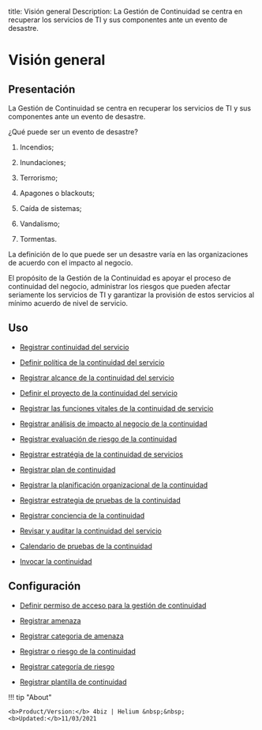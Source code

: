 title: Visión general
Description: La Gestión de Continuidad se centra en recuperar los servicios de TI y sus componentes ante un evento de desastre.
# Visión general


Presentación
----------------

La Gestión de Continuidad se centra en recuperar los servicios de TI y sus
componentes ante un evento de desastre.

¿Qué puede ser un evento de desastre?

1.  Incendios;

2.  Inundaciones;

3.  Terrorismo;

4.  Apagones o blackouts;

5.  Caída de sistemas;

6.  Vandalismo;

7.  Tormentas.

La definición de lo que puede ser un desastre varía en las organizaciones de
acuerdo con el impacto al negocio.

El propósito de la Gestión de la Continuidad es apoyar el proceso de continuidad
del negocio, administrar los riesgos que pueden afectar seriamente los servicios
de TI y garantizar la provisión de estos servicios al mínimo acuerdo de nivel de
servicio.

Uso
-------

- [Registrar continuidad del servicio](/es-es/4biz-helium/processes/continuity/use/register-service-continuity.html)
  
- [Definir política de la continuidad del servicio](/es-es/4biz-helium/processes/continuity/use/continuity-policy.html)
   
- [Registrar alcance de la continuidad del servicio](/es-es/4biz-helium/processes/continuity/use/service-continuity-scope.html)

- [Definir el proyecto de la continuidad del servicio](/es-es/4biz-helium/processes/continuity/use/service-continuity-project.html)

- [Registrar las funciones vitales de la continuidad de servicio](/es-es/4biz-helium/processes/continuity/use/continuity-vital-functions.html)

- [Registrar análisis de impacto al negocio de la continuidad](/es-es/4biz-helium/processes/continuity/use/impact-analysis-continuity-business.html)

- [Registrar evaluación de riesgo de la continuidad](/es-es/4biz-helium/processes/continuity/use/continuity-risk-evaluation.html)

- [Registrar estratégia de la continuidad de servicios](/es-es/4biz-helium/processes/continuity/use/service-continuity-strategy.html)

- [Registrar plan de continuidad](/es-es/4biz-helium/processes/continuity/use/continuity-plan.html)

- [Registrar la planificación organizacional de la continuidad](/es-es/4biz-helium/processes/continuity/use/continuity-organizational-planning.html)

- [Registrar estrategia de pruebas de la continuidad](/es-es/4biz-helium/processes/continuity/use/continuity-test-registration.html)

- [Registrar conciencia de la continuidad](/es-es/4biz-helium/processes/continuity/use/continuity-awareness.html)

- [Revisar y auditar la continuidad del servicio](/es-es/4biz-helium/processes/continuity/use/review-and-audit-continuity.html)

- [Calendario de pruebas de la continuidad](/es-es/4biz-helium/processes/continuity/use/continuity-test-calendar.html)

- [Invocar la continuidad](/es-es/4biz-helium/processes/continuity/use/invoke-continuity.html)

Configuración
-----------------

- [Definir permiso de acceso para la gestión de continuidad](/es-es/4biz-helium/processes/continuity/configuration/access-continuity-management.html)

- [Registrar amenaza](/es-es/4biz-helium/processes/continuity/configuration/register-threat.html)

- [Registrar categoria de amenaza](/es-es/4biz-helium/processes/continuity/configuration/threat-category.html)

- [Registrar o riesgo de la continuidad](/es-es/4biz-helium/processes/continuity/configuration/register-continuity-risk.html)

- [Registrar categoría de riesgo](/es-es/4biz-helium/processes/continuity/configuration/risk-category.html)

- [Registrar plantilla de continuidad](/pt-br/4biz-helium/processes/continuity/configuration/continuity-template.html)

!!! tip "About"

    <b>Product/Version:</b> 4biz | Helium &nbsp;&nbsp;
    <b>Updated:</b>11/03/2021

